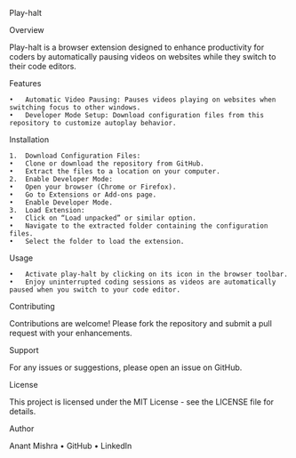 Play-halt

Overview

Play-halt is a browser extension designed to enhance productivity for coders by automatically pausing videos on websites while they switch to their code editors.

Features

	•	Automatic Video Pausing: Pauses videos playing on websites when switching focus to other windows.
	•	Developer Mode Setup: Download configuration files from this repository to customize autoplay behavior.

Installation

	1.	Download Configuration Files:
	•	Clone or download the repository from GitHub.
	•	Extract the files to a location on your computer.
	2.	Enable Developer Mode:
	•	Open your browser (Chrome or Firefox).
	•	Go to Extensions or Add-ons page.
	•	Enable Developer Mode.
	3.	Load Extension:
	•	Click on “Load unpacked” or similar option.
	•	Navigate to the extracted folder containing the configuration files.
	•	Select the folder to load the extension.

Usage

	•	Activate play-halt by clicking on its icon in the browser toolbar.
	•	Enjoy uninterrupted coding sessions as videos are automatically paused when you switch to your code editor.

Contributing

Contributions are welcome! Please fork the repository and submit a pull request with your enhancements.

Support

For any issues or suggestions, please open an issue on GitHub.

License

This project is licensed under the MIT License - see the LICENSE file for details.

Author

Anant Mishra • GitHub • LinkedIn
